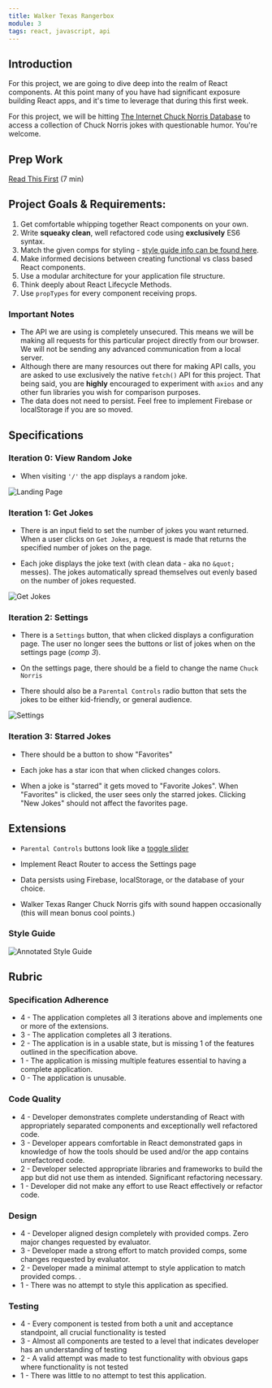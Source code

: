 ```yaml
---
title: Walker Texas Rangerbox
module: 3
tags: react, javascript, api
---
```


## Introduction

For this project, we are going to dive deep into the realm of React components. At this point many of you have had significant exposure building React apps, and it's time to leverage that during this first week.  

For this project, we will be hitting [The Internet Chuck Norris Database](http://www.icndb.com/api/) to access a collection of Chuck Norris jokes with questionable humor. You're welcome.   

## Prep Work

[Read This First](https://medium.com/@kentcdodds/what-code-comments-can-teach-us-about-scaling-a-codebase-90bbfad8d70d#.yno9hmf22) (7 min)  

## Project Goals & Requirements:

1. Get comfortable whipping together React components on your own.
2. Write **squeaky clean**, well refactored code using **exclusively** ES6 syntax.
3. Match the given comps for styling - [style guide info can be found here](#style-guide).
4. Make informed decisions between creating functional vs class based React components.
5. Use a modular architecture for your application file structure.
6. Think deeply about React Lifecycle Methods.  
6. Use `propTypes` for every component receiving props.  

### Important Notes  

- The API we are using is completely unsecured. This means we will be making all requests for this particular project directly from our browser. We will not be sending any advanced communication from a local server.  
- Although there are many resources out there for making API calls, you are asked to use exclusively the native `fetch()` API for this project. That being said, you are **highly** encouraged to experiment with `axios` and any other fun libraries you wish for comparison purposes.  
- The data does not need to persist. Feel free to implement Firebase or localStorage if you are so moved.

## Specifications

### Iteration 0: View Random Joke

- When visiting `'/'` the app displays a random joke.

![Landing Page](http://i.imgur.com/XqDYLbG.png)

### Iteration 1: Get Jokes

- There is an input field to set the number of jokes you want returned. When a user clicks on `Get Jokes`, a request is made that returns the specified number of jokes on the page.  

- Each joke displays the joke text (with clean data - aka no `&quot;` messes). The jokes automatically spread themselves out evenly based on the number of jokes requested.

![Get Jokes](http://i.imgur.com/7nIBMCB.png)

### Iteration 2: Settings

- There is a `Settings` button, that when clicked displays a configuration page. The user no longer sees the buttons or list of jokes when on the settings page (*comp 3*).  

- On the settings page, there should be a field to change the name `Chuck Norris`

- There should also be a `Parental Controls` radio button that sets the jokes to be either kid-friendly, or general audience.   

![Settings](http://i.imgur.com/SFpVmjT.png)

### Iteration 3: Starred Jokes

- There should be a button to show "Favorites"

- Each joke has a star icon that when clicked changes colors.

- When a joke is "starred" it gets moved to "Favorite Jokes". When "Favorites" is clicked, the user sees only the starred jokes. Clicking "New Jokes" should not affect the favorites page.  

## Extensions

- `Parental Controls` buttons look like a [toggle slider](http://www.w3schools.com/howto/howto_css_switch.asp)

- Implement React Router to access the Settings page

- Data persists using Firebase, localStorage, or the database of your choice.

- Walker Texas Ranger Chuck Norris gifs with sound happen occasionally (this will mean bonus cool points.)  

### Style Guide

![Annotated Style Guide](http://i.imgur.com/f0zyVOA.png)

## Rubric

### Specification Adherence
- 4 - The application completes all 3 iterations above and implements one or more of the extensions.
- 3 - The application completes all 3 iterations.
- 2 - The application is in a usable state, but is missing 1 of the features outlined in the specification above.
- 1 - The application is missing multiple features essential to having a complete application.
- 0 - The application is unusable.

### Code Quality
- 4 - Developer demonstrates complete understanding of React with appropriately separated components and exceptionally well refactored code.
- 3 - Developer appears comfortable in React demonstrated gaps in knowledge of how the tools should be used and/or the app contains unrefactored code.
- 2 - Developer selected appropriate libraries and frameworks to build the app but did not use them as intended. Significant refactoring necessary.
- 1 - Developer did not make any effort to use React effectively or refactor code.

### Design
- 4 - Developer aligned design completely with provided comps. Zero major changes requested by evaluator.
- 3 - Developer made a strong effort to match provided comps, some changes requested by evaluator.
- 2 - Developer made a minimal attempt to style application to match provided comps. .
- 1 - There was no attempt to style this application as specified.

### Testing
- 4 - Every component is tested from both a unit and acceptance standpoint, all crucial functionality is tested
- 3 - Almost all components are tested to a level that indicates developer has an understanding of testing
- 2 - A valid attempt was made to test functionality with obvious gaps where functionality is not tested
- 1 - There was little to no attempt to test this application.
